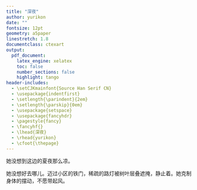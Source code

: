 ```yaml
---
title: "深夜"
author: yurikon
date: ""
fontsize: 12pt
geometry: a5paper
linestretch: 1.8
documentclass: ctexart
output:
  pdf_document:
    latex_engine: xelatex
    toc: false
    number_sections: false
    highlight: tango
header-includes:
  - \setCJKmainfont{Source Han Serif CN}
  - \usepackage{indentfirst}
  - \setlength{\parindent}{2em}
  - \setlength{\parskip}{0em}
  - \usepackage{setspace}
  - \usepackage{fancyhdr}
  - \pagestyle{fancy}
  - \fancyhf{}
  - \lhead{深夜}
  - \rhead{yurikon}
  - \cfoot{\thepage}
---
```



她没想到这边的夏夜那么凉。

她没想好去哪儿。迈过小区的铁门，稀疏的路灯被树叶层叠遮掩，静止着。她克制身体的摆动，不愿带起风。
